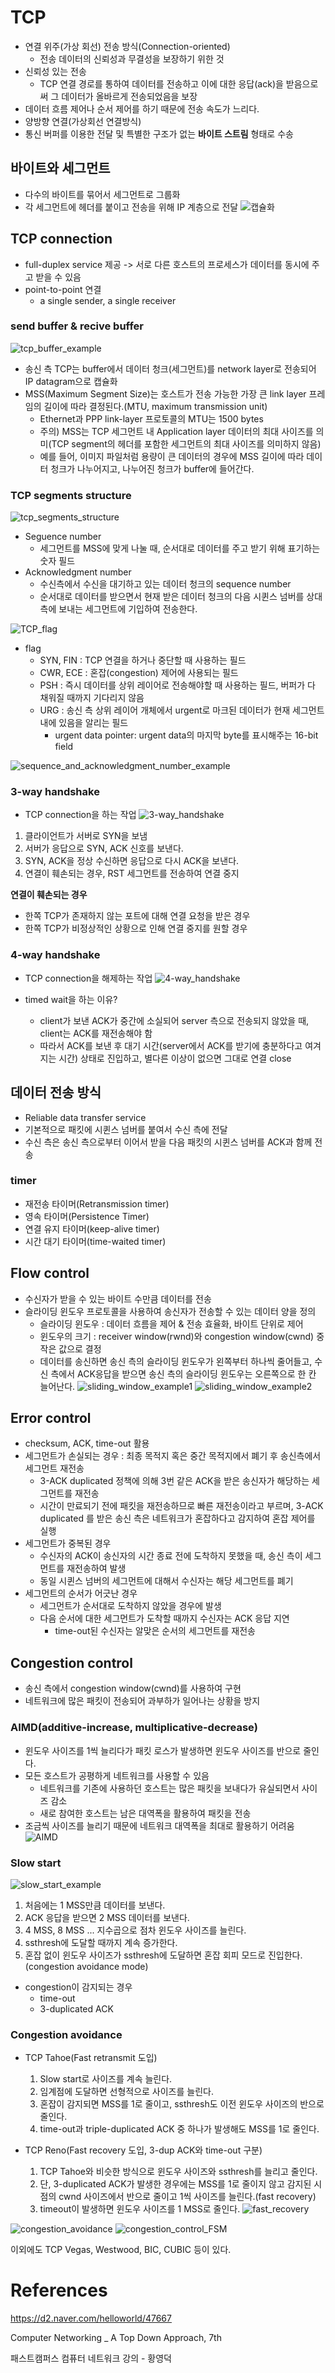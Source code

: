 # TCP
- 연결 위주(가상 회선) 전송 방식(Connection-oriented) 
  - 전송 데이터의 신뢰성과 무결성을 보장하기 위한 것
- 신뢰성 있는 전송
  - TCP 연결 경로를 통하여 데이터를 전송하고 이에 대한 응답(ack)을 받음으로써 그 데이터가 올바르게 전송되었음을 보장
- 데이터 흐름 제어나 순서 제어를 하기 때문에 전송 속도가 느리다.
- 양방향 연결(가상회선 연결방식)
- 통신 버퍼를 이용한 전달 및 특별한 구조가 없는 **바이트 스트림** 형태로 수송

## 바이트와 세그먼트
- 다수의 바이트를 묶어서 세그먼트로 그룹화
- 각 세그먼트에 헤더를 붙이고 전송을 위해 IP 계층으로 전달
![캡슐화](./assets/2023-06-01-20-40-04.png)


## TCP connection
- full-duplex service 제공 -> 서로 다른 호스트의 프로세스가 데이터를 동시에 주고 받을 수 있음
- point-to-point 연결
  - a single sender, a single receiver

### send buffer & recive buffer
![tcp_buffer_example](./assets/2023-05-25-21-06-40.png)
- 송신 측 TCP는 buffer에서 데이터 청크(세그먼트)를 network layer로 전송되어 IP datagram으로 캡슐화
- MSS(Maximum Segment Size)는 호스트가 전송 가능한 가장 큰 link layer 프레임의 길이에 따라 결정된다.(MTU, maximum transmission unit)
  - Ethernet과 PPP link-layer 프로토콜의 MTU는 1500 bytes
  - 주의) MSS는 TCP 세그먼트 내 Application layer 데이터의 최대 사이즈를 의미(TCP segment의 헤더를 포함한 세그먼트의 최대 사이즈를 의미하지 않음)
  - 예를 들어, 이미지 파일처럼 용량이 큰 데이터의 경우에 MSS 길이에 따라 데이터 청크가 나누어지고, 나누어진 청크가 buffer에 들어간다.

### TCP segments structure
![tcp_segments_structure](./assets/2023-05-25-21-16-50.png)
- Seguence number
  - 세그먼트를 MSS에 맞게 나눌 때, 순서대로 데이터를 주고 받기 위해 표기하는 숫자 필드
- Acknowledgment number
  - 수신측에서 수신을 대기하고 있는 데이터 청크의 sequence number
  - 순서대로 데이터를 받으면서 현재 받은 데이터 청크의 다음 시퀸스 넘버를 상대 측에 보내는 세그먼트에 기입하여 전송한다.

![TCP_flag](./assets/2023-05-25-22-04-14.png)
- flag
  - SYN, FIN : TCP 연결을 하거나 중단할 때 사용하는 필드
  - CWR, ECE : 혼잡(congestion) 제어에 사용되는 필드
  - PSH : 즉시 데이터를 상위 레이어로 전송해야할 때 사용하는 필드, 버퍼가 다 채워질 때까지 기다리지 않음
  - URG : 송신 측 상위 레이어 개체에서 urgent로 마크된 데이터가 현재 세그먼트 내에 있음을 알리는 필드
    - urgent data pointer: urgent data의 마지막 byte를 표시해주는 16-bit field

![sequence_and_acknowledgment_number_example](./assets/2023-05-25-21-49-16.png)


### 3-way handshake
- TCP connection을 하는 작업 
  ![3-way_handshake](./assets/2023-05-25-22-01-36.png)

1. 클라이언트가 서버로 SYN을 보냄
2. 서버가 응답으로 SYN, ACK 신호를 보낸다.
3. SYN, ACK을 정상 수신하면 응답으로 다시 ACK을 보낸다.
4. 연결이 훼손되는 경우, RST 세그먼트를 전송하여 연결 중지

**연결이 훼손되는 경우**
- 한쪽 TCP가 존재하지 않는 포트에 대해 연결 요청을 받은 경우 
- 한쪽 TCP가 비정상적인 상황으로 인해 연결 중지를 원할 경우
### 4-way handshake
- TCP connection을 해제하는 작업
 ![4-way_handshake](./assets/2023-06-01-16-30-51.png)

- timed wait을 하는 이유?
  - client가 보낸 ACK가 중간에 소실되어 server 측으로 전송되지 않았을 때, client는 ACK를 재전송해야 함
  - 따라서 ACK를 보낸 후 대기 시간(server에서 ACK를 받기에 충분하다고 여겨지는 시간) 상태로 진입하고, 별다른 이상이 없으면 그대로 연결 close

## 데이터 전송 방식
- Reliable data transfer service
- 기본적으로 패킷에 시퀸스 넘버를 붙여서 수신 측에 전달
- 수신 측은 송신 측으로부터 이어서 받을 다음 패킷의 시퀸스 넘버를 ACK과 함께 전송

### timer
- 재전송 타이머(Retransmission timer)
- 영속 타이머(Persistence Timer)
- 연결 유지 타이머(keep-alive timer)
- 시간 대기 타이머(time-waited timer)


## Flow control
- 수신자가 받을 수 있는 바이트 수만큼 데이터를 전송
- 슬라이딩 윈도우 프로토콜을 사용하여 송신자가 전송할 수 있는 데이터 양을 정의
  - 슬라이딩 윈도우 : 데이터 흐름을 제어 & 전송 효율화, 바이트 단위로 제어
  - 윈도우의 크기 : receiver window(rwnd)와 congestion window(cwnd) 중 작은 값으로 결정
  - 데이터를 송신하면 송신 측의 슬라이딩 윈도우가 왼쪽부터 하나씩 줄어들고, 수신 측에서 ACK응답을 받으면 송신 측의 슬라이딩 윈도우는 오른쪽으로 한 칸 늘어난다.
    ![sliding_window_example1](./assets/2023-06-01-20-48-17.png)
  ![sliding_window_example2](./assets/2023-06-01-20-48-43.png)

## Error control
- checksum, ACK, time-out 활용
- 세그먼트가 손실되는 경우 : 최종 목적지 혹은 중간 목적지에서 폐기 후 송신측에서 세그먼트 재전송
  - 3-ACK duplicated 정책에 의해 3번 같은 ACK을 받은 송신자가 해당하는 세그먼트를 재전송
  -  시간이 만료되기 전에 패킷을 재전송하므로 빠른 재전송이라고 부르며, 3-ACK duplicated 를 받은 송신 측은 네트워크가 혼잡하다고 감지하여 혼잡 제어를 실행
- 세그먼트가 중복된 경우
  - 수신자의 ACK이 송신자의 시간 종료 전에 도착하지 못했을 때, 송신 측이 세그먼트를 재전송하여 발생
  - 동일 시퀸스 넘버의 세그먼트에 대해서 수신자는 해당 세그먼트를 폐기
- 세그먼트의 순서가 어긋난 경우
  - 세그먼트가 순서대로 도착하지 않았을 경우에 발생
  - 다음 순서에 대한 세그먼트가 도착할 때까지 수신자는 ACK 응답 지연
    - time-out된 수신자는 알맞은 순서의 세그먼트를 재전송
  

## Congestion control
- 송신 측에서 congestion window(cwnd)를 사용하여 구현
- 네트워크에 많은 패킷이 전송되어 과부하가 일어나는 상황을 방지
  

### AIMD(additive-increase, multiplicative-decrease)
- 윈도우 사이즈를 1씩 늘리다가 패킷 로스가 발생하면 윈도우 사이즈를 반으로 줄인다.
- 모든 호스트가 공평하게 네트워크를 사용할 수 있음
  - 네트워크를 기존에 사용하던 호스트는 많은 패킷을 보내다가 유실되면서 사이즈 감소
  - 새로 참여한 호스트는 남은 대역폭을 활용하여 패킷을 전송
- 조금씩 사이즈를 늘리기 때문에 네트워크 대역폭을 최대로 활용하기 어려움
![AIMD](./assets/2023-06-01-23-18-13.png)

### Slow start
![slow_start_example](./assets/2023-06-01-21-26-34.png)
  1. 처음에는 1 MSS만큼 데이터를 보낸다.
  2. ACK 응답을 받으면 2 MSS 데이터를 보낸다.
  3. 4 MSS, 8 MSS ... 지수곱으로 점차 윈도우 사이즈를 늘린다.
  4. ssthresh에 도달할 때까지 계속 증가한다.
  5. 혼잡 없이 윈도우 사이즈가 ssthresh에 도달하면 혼잡 회피 모드로 진입한다.(congestion avoidance mode)

- congestion이 감지되는 경우
  - time-out
  - 3-duplicated ACK 

### Congestion avoidance
- TCP Tahoe(Fast retransmit 도입)
  1. Slow start로 사이즈를 계속 늘린다.
  2. 임계점에 도달하면 선형적으로 사이즈를 늘린다.
  3. 혼잡이 감지되면 MSS를 1로 줄이고, ssthresh도 이전 윈도우 사이즈의 반으로 줄인다.
  4. time-out과 triple-duplicated ACK 중 하나가 발생해도 MSS를 1로 줄인다.
  
- TCP Reno(Fast recovery 도입, 3-dup ACK와 time-out 구분)
  1. TCP Tahoe와 비슷한 방식으로 윈도우 사이즈와 ssthresh를 늘리고 줄인다.
  2. 단, 3-duplicated ACK가 발생한 경우에는 MSS를 1로 줄이지 않고 감지된 시점의 cwnd 사이즈에서 반으로 줄이고 1씩 사이즈를 늘린다.(fast recovery)
  3. timeout이 발생하면 윈도우 사이즈를 1 MSS로 줄인다.
    ![fast_recovery](./assets/2023-06-01-23-02-28.png)

![congestion_avoidance](./assets/2023-06-01-22-22-14.png)
![congestion_control_FSM](./assets/2023-06-01-22-58-51.png)

이외에도 TCP Vegas, Westwood, BIC, CUBIC 등이 있다.

# References
https://d2.naver.com/helloworld/47667

Computer Networking _ A Top Down Approach, 7th

패스트캠퍼스 컴퓨터 네트워크 강의 - 황영덕 